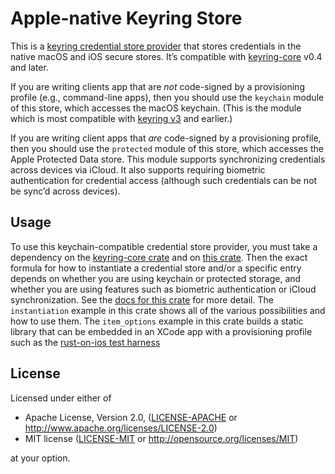 # Apple-native Keyring Store

This is a [keyring credential store provider](https://github.com/open-source-cooperative/keyring-rs/wiki/Keyring) that stores credentials in the native macOS and iOS secure stores. It’s compatible with [keyring-core](https://crates.io/crates/keyring-core) v0.4 and later.

If you are writing clients app that are _not_ code-signed by a provisioning profile (e.g., command-line apps), then you should use the `keychain` module of this store, which accesses the macOS keychain. (This is the module which is most compatible with [keyring v3](https://crates.io/crates/keyring/3.6.3) and earlier.)

If you are writing client apps that _are_ code-signed by a provisioning profile, then you should use the `protected` module of this store, which accesses the Apple Protected Data store. This module supports synchronizing credentials across devices via iCloud. It also supports requiring biometric authentication for credential access (although such credentials can be not be sync’d across devices).

## Usage

To use this keychain-compatible credential store provider, you must take a dependency on the [keyring-core crate](https://crates.io/crates/keyring-core) and on [this crate](https://crates.io/crates/apple-native-keyring-store). Then the exact formula for how to instantiate a credential store and/or a specific entry depends on whether you are using keychain or protected storage, and whether you are using features such as biometric authentication or iCloud synchronization. See the [docs for this crate](https://docs.rs/docs/apple-native-credential-store) for more detail. The `instantiation` example in this crate shows all of the various possibilities and how to use them. The `item_options` example in this crate builds a static library that can be embedded in an XCode app with a provisioning profile such as the [rust-on-ios test harness](https://github.com/brotskydotcom/rust-on-ios)

## License

Licensed under either of

* Apache License, Version 2.0, ([LICENSE-APACHE](LICENSE-APACHE) or http://www.apache.org/licenses/LICENSE-2.0)
* MIT license ([LICENSE-MIT](LICENSE-MIT) or http://opensource.org/licenses/MIT)

at your option.
